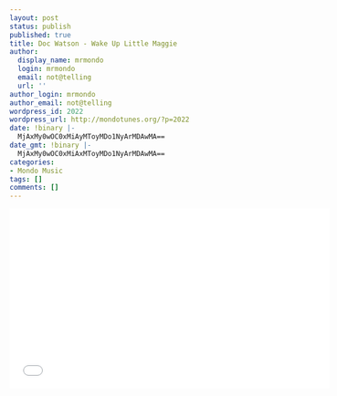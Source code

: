 ```yaml
---
layout: post
status: publish
published: true
title: Doc Watson - Wake Up Little Maggie
author:
  display_name: mrmondo
  login: mrmondo
  email: not@telling
  url: ''
author_login: mrmondo
author_email: not@telling
wordpress_id: 2022
wordpress_url: http://mondotunes.org/?p=2022
date: !binary |-
  MjAxMy0wOC0xMiAyMToyMDo1NyArMDAwMA==
date_gmt: !binary |-
  MjAxMy0wOC0xMiAxMToyMDo1NyArMDAwMA==
categories:
- Mondo Music
tags: []
comments: []
---
```

<iframe width="560" height="315" src="//www.youtube.com/embed/xh-WP6SPzV8" frameborder="0"> </iframe>
